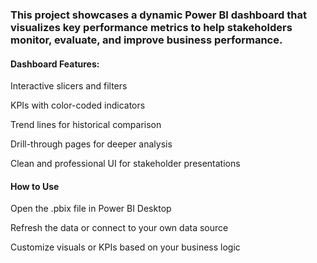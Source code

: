 ### This project showcases a dynamic Power BI dashboard that visualizes key performance metrics to help stakeholders monitor, evaluate, and improve business performance.

#### Dashboard Features:
Interactive slicers and filters

KPIs with color-coded indicators 

Trend lines for historical comparison

Drill-through pages for deeper analysis

Clean and professional UI for stakeholder presentations

#### How to Use

Open the .pbix file in Power BI Desktop

Refresh the data or connect to your own data source

Customize visuals or KPIs based on your business logic

